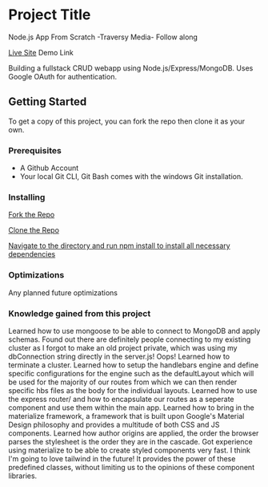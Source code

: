 # Project Title
Node.js App From Scratch -Traversy Media- Follow along

[Live Site]() Demo Link

Building a fullstack CRUD webapp using Node.js/Express/MongoDB. Uses Google OAuth for authentication.

## Getting Started

To get a copy of this project, you can fork the repo then clone it as your own.

### Prerequisites
- A Github Account
- Your local Git CLI, Git Bash comes with the windows Git installation.

### Installing

[Fork the Repo](https://github.com/octocat/Spoon-Knife)

[Clone the Repo](https://docs.github.com/en/repositories/creating-and-managing-repositories/cloning-a-repository)

[Navigate to the directory and run npm install to install all necessary dependencies](https://docs.npmjs.com/cli/v10/commands/npm-install)

### Optimizations
Any planned future optimizations

### Knowledge gained from this project
Learned how to use mongoose to be able to connect to MongoDB and apply schemas.
Found out there are definitely people connecting to my existing cluster as I forgot to make an old project private, which was using my dbConnection string directly in the server.js! Oops! Learned how to terminate a cluster.
Learned how to setup the handlebars engine and define specific configurations for the engine such as the defaultLayout which will be used for the majority of our routes from which we can then render specific hbs files as the body for the individual layouts.
Learned how to use the express router/ and how to encapsulate our routes as a seperate component and use them within the main app. 
Learned how to bring in the materialize framework, a framework that is built upon Google's Material Design philosophy and provides a multitude of both CSS and JS components.
Learned how author origins are applied, the order the browser parses the stylesheet is the order they are in the cascade.
Got experience using materialize to be able to create styled components very fast. I think I'm going to love tailwind in the future! It provides the power of these predefined classes, without limiting us to the opinions of these component libraries.